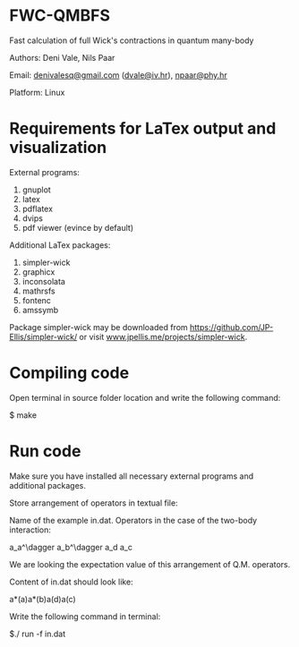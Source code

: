 # FWC-QMBFS
Fast calculation of full Wick's contractions in quantum many-body

Authors: Deni Vale, Nils Paar

Email: denivalesq@gmail.com (dvale@iv.hr), npaar@phy.hr

Platform: Linux

# Requirements for LaTex output and visualization

External programs: 
1) gnuplot 
2) latex 
3) pdflatex
4) dvips
5) pdf viewer (evince by default) 

Additional LaTex packages: 
1) simpler-wick 
2) graphicx
3) inconsolata
4) mathrsfs
5) fontenc
6) amssymb  

Package simpler-wick may be downloaded from https://github.com/JP-Ellis/simpler-wick/ or visit www.jpellis.me/projects/simpler-wick.

# Compiling code

Open terminal in source folder location and write the following command:

$ make

# Run code

Make sure you have installed all necessary external programs and additional packages.

Store arrangement of operators in textual file:

Name of the example in.dat. Operators in the case of the two-body interaction:

a_a^\dagger a_b^\dagger a_d a_c

We are looking the expectation value of this arrangement of Q.M. operators.

Content of in.dat should look like:

a*(a)a*(b)a(d)a(c)

Write the following command in terminal:

$./ run -f in.dat

